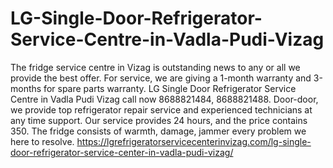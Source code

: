 # LG-Single-Door-Refrigerator-Service-Centre-in-Vadla-Pudi-Vizag
The fridge service centre in Vizag is outstanding news to any or all we provide the best offer. For service, we are giving a 1-month warranty and 3-months for spare parts warranty. LG Single Door Refrigerator Service Centre in Vadla Pudi Vizag call now 8688821484, 8688821488. Door-door, we provide top refrigerator repair service and experienced technicians at any time support. Our service provides 24 hours, and the price contains 350. The fridge consists of warmth, damage, jammer every problem we here to resolve.  https://lgrefrigeratorservicecenterinvizag.com/lg-single-door-refrigerator-service-center-in-vadla-pudi-vizag/
